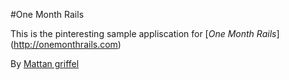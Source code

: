 #One Month Rails 

This is the pinteresting sample appliscation for 
[*One Month Rails*] (http://onemonthrails.com)

By [Mattan griffel ](http://mattangriffel.com)